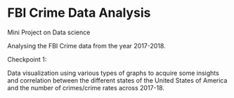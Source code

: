# FBI Crime Data Analysis

Mini Project on Data science

Analysing the FBI Crime data from the year 2017-2018.

Checkpoint 1:

Data visualization using various types of graphs to acquire some insights and correlation between the different states of the United States of America and the number of crimes/crime rates across 2017-18.
